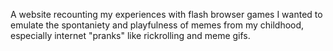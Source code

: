 A website recounting my experiences with flash browser games
I wanted to emulate the spontaniety and playfulness of memes 
from my childhood, especially internet "pranks" like rickrolling
and meme gifs. 
